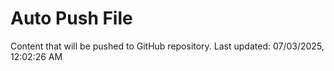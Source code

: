 # Auto Push File

Content that will be pushed to GitHub repository.
Last updated: 07/03/2025, 12:02:26 AM